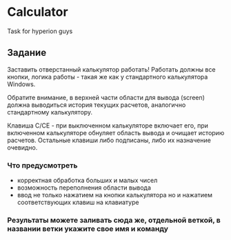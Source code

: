 # Calculator
Task for hyperion guys

## Задание
Заставить отверстанный калькулятор работать!
Работать должны все кнопки, логика работы - такая же как у стандартного калькулятора Windows.

Обратите внимание, в верхней части области для вывода (screen) должна выводиться история текущих расчетов, аналогично стандартному калькулятору.

Клавиша C/CE - при выключенном калькуляторе включает его, при включенном калькуляторе обнуляет область вывода и очищает историю расчетов. Остальные клавиши либо подписаны, либо их назначение очевидно.

### Что предусмотреть
- корректная обработка больших и малых чисел
- возможность переполнения области вывода
- ввод не только нажатием на кнопки калькулятора но и нажатием соответствующих клавиш на клавиатуре

### Результаты можете заливать сюда же, отдельной веткой, в названии ветки укажите свое имя и команду
